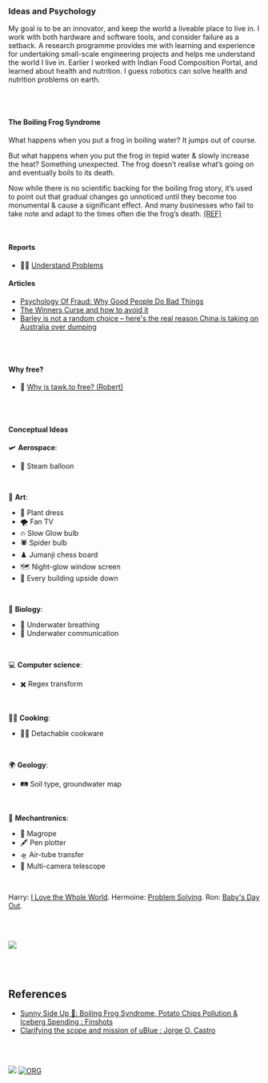 ### Ideas and Psychology

My goal is to be an innovator, and keep the world a liveable place to live in. I work with both hardware and software tools, and consider failure as a setback. A research programme provides me with learning and experience for undertaking small-scale engineering projects and helps me understand the world I live in. Earlier I worked with Indian Food Composition Portal, and learned about health and nutrition. I guess robotics can solve health and nutrition problems on earth.

<br>
<br>


#### The Boiling Frog Syndrome

What happens when you put a frog in boiling water? It jumps out of course.

But what happens when you put the frog in tepid water & slowly increase the heat? Something unexpected. The frog doesn’t realise what’s going on and eventually boils to its death.

Now while there is no scientific backing for the boiling frog story, it’s used to point out that gradual changes go unnoticed until they become too monumental & cause a significant effect. And many businesses who fail to take note and adapt to the times often die the frog’s death. [(REF)][01finsh]

<br>


#### Reports

- 👨‍🔬 [Understand Problems](https://gist.github.com/wolfram77/be1b0cec6825515057058fe1dde843c9)


#### Articles

- [Psychology Of Fraud: Why Good People Do Bad Things](https://gist.github.com/wolfram77/9bc8ce036680c93453909201724c336d)
- [The Winners Curse and how to avoid it](https://gist.github.com/wolfram77/869caee3bad069cc5b5b17ed27042d83)
- [Barley is not a random choice – here's the real reason China is taking on Australia over dumping](https://gist.github.com/wolfram77/e85bdb7486a5dbe39e915831abd56038)

<br>
<br>


#### Why free?

- 🦜 [Why is tawk.to free? (Robert)](https://www.tawk.to/why-free/)

<br>
<br>


#### Conceptual Ideas

🛩️ **Aerospace**:
- 🎈 Steam balloon

<br>

🎨 **Art**:
- 🍃 Plant dress
- 🌪️ Fan TV
- 🔥 Slow Glow bulb
- 🕷️ Spider bulb
- ♟️ Jumanji chess board
- 🗺️ Night-glow window screen
- 🏢 Every building upside down

<br>

🦠 **Biology**:
- 🤽 Underwater breathing
- 🐃 Underwater communication

<br>

💻 **Computer science**:
- ✖️ Regex transform

<br>

👨‍🍳 **Cooking**:
- 🧑‍🍳 Detachable cookware

<br>


🌍 **Geology**:
- 🛤️ Soil type, groundwater map

<br>


🛴 **Mechantronics**:
- 🧵 Magrope
- 🖋️ Pen plotter
- 🛸 Air-tube transfer
- 🔭 Multi-camera telescope

<br>


Harry: [I Love the Whole World].
Hermoine: [Problem Solving].
Ron: [Baby's Day Out].

[I Love the Whole World]: https://medium.com/@abhisheksahu0422/i-love-the-whole-world-af5846b85b5c
[Problem Solving]: https://medium.com/@abhisheksahu0422/problem-solving-17a388e4c2a0
[Baby's Day Out]: https://www.youtube.com/watch?v=pzow5wUp7hY

<br>
<br>


[![](https://i.imgur.com/qTUS1pf.jpg)][02githb]

<br>
<br>


## References

- [Sunny Side Up 🍳: Boiling Frog Syndrome, Potato Chips Pollution & Iceberg Spending : Finshots][01finsh]
- [Clarifying the scope and mission of uBlue : Jorge O. Castro][02githb]

<br>
<br>


[![](https://img.youtube.com/vi/VrMZlrtbXUM/maxresdefault.jpg)](https://www.youtube.com/watch?v=VrMZlrtbXUM)
[![ORG](https://img.shields.io/badge/org-wolfram77-green?logo=Org)](https://wolfram77.github.io)


[01finsh]: https://finshots.in/archive/boiling-frog-syndrome-and-iceberg/
[02githb]: https://github.com/orgs/ublue-os/discussions/125
